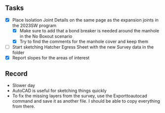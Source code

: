 ## Tasks
- [x] Place Isolation Joint Details on the same page as the expansion joints in the 2023SW program
	- [x] Make sure to add that a bond breaker is needed around the manhole in the No Boxout scenario
	- [x] Try to find the comments for the manhole cover and keep them
- [ ] Start sketching Hatcher Egress Sheet with the new Survey data in the folder
- [x] Report slopes for the areas of interest

## Record
- Slower day
- AutoCAD is useful for sketching things quickly
- To fix the missing layers from the survey, use the Exporttoautocad command and save it as another file. I should be able to copy everything from there. 